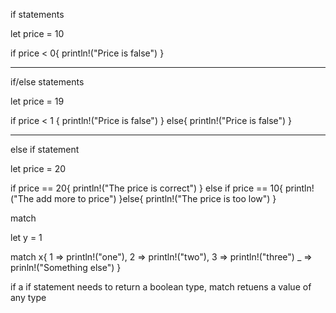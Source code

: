 

if statements

let price  = 10

if price < 0{
    println!("Price is false")
}


********************


if/else statements

let price    =  19

if price < 1 {
    println!("Price is false")
}
else{
    println!("Price is false")
}

********************************

else if statement

let price = 20

if price == 20{
    println!("The price is correct")
}
else if price == 10{
    println!("The add more to price")
}else{
    println!("The price is too low")
}



match


let y = 1

match x{
    1 => println!("one"),
    2 => println!("two"),
    3 => println!("three")
    _ => prinln!("Something else")
}


if a if statement needs to return a boolean type, match retuens a value of any type